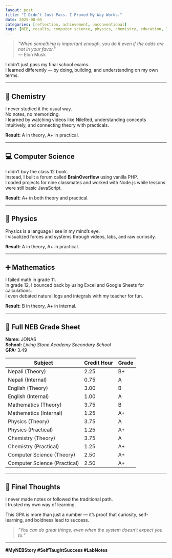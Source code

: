 ```yaml
---
layout: post
title: "I Didn’t Just Pass. I Proved My Way Works."
date: 2025-08-05
categories: [reflection, achievement, unconventional]
tags: [NEB, results, computer science, physics, chemistry, education, lab-notes]
---
```


> *"When something is important enough, you do it even if the odds are not in your favor."*  
> — Elon Musk

I didn’t just pass my final school exams.  
I learned differently — by doing, building, and understanding on my own terms.

---

## 🧪 Chemistry

I never studied it the usual way.  
No notes, no memorizing.  
I learned by watching videos like NileRed, understanding concepts intuitively, and connecting theory with practicals.

**Result:** A in theory, A+ in practical.

---

## 💻 Computer Science

I didn’t buy the class 12 book.  
Instead, I built a forum called **BrainOverflow** using vanilla PHP.  
I coded projects for nine classmates and worked with Node.js while lessons were still basic JavaScript.

**Result:** A+ in both theory and practical.

---

## 🧲 Physics

Physics is a language I see in my mind’s eye.  
I visualized forces and systems through videos, labs, and raw curiosity.

**Result:** A in theory, A+ in practical.

---

## ➕ Mathematics

I failed math in grade 11.  
In grade 12, I bounced back by using Excel and Google Sheets for calculations.  
I even debated natural logs and integrals with my teacher for fun.

**Result:** B in theory, A+ in internal.

---

## 📄 Full NEB Grade Sheet

**Name:** JONAS  
**School:** *Living Stone Academy Secondary School*  
**GPA:** 3.49

| Subject                     | Credit Hour | Grade |
|-----------------------------|-------------|-------|
| Nepali (Theory)             | 2.25        | B+    |
| Nepali (Internal)           | 0.75        | A     |
| English (Theory)            | 3.00        | B     |
| English (Internal)          | 1.00        | A     |
| Mathematics (Theory)        | 3.75        | B     |
| Mathematics (Internal)      | 1.25        | A+    |
| Physics (Theory)            | 3.75        | A     |
| Physics (Practical)         | 1.25        | A+    |
| Chemistry (Theory)          | 3.75        | A     |
| Chemistry (Practical)       | 1.25        | A+    |
| Computer Science (Theory)   | 2.50        | A+    |
| Computer Science (Practical)| 2.50        | A+    |

---

## 🌟 Final Thoughts

I never made notes or followed the traditional path.  
I trusted my own way of learning.  

This GPA is more than just a number — it’s proof that curiosity, self-learning, and boldness lead to success.

> *“You can do great things, even when the system doesn’t expect you to.”*

---

**#MyNEBStory #SelfTaughtSuccess #LabNotes**
